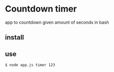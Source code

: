 # Countdown timer

app to countdown given amount of seconds in bash

## install

## use
```
$ node app.js timer 123
```